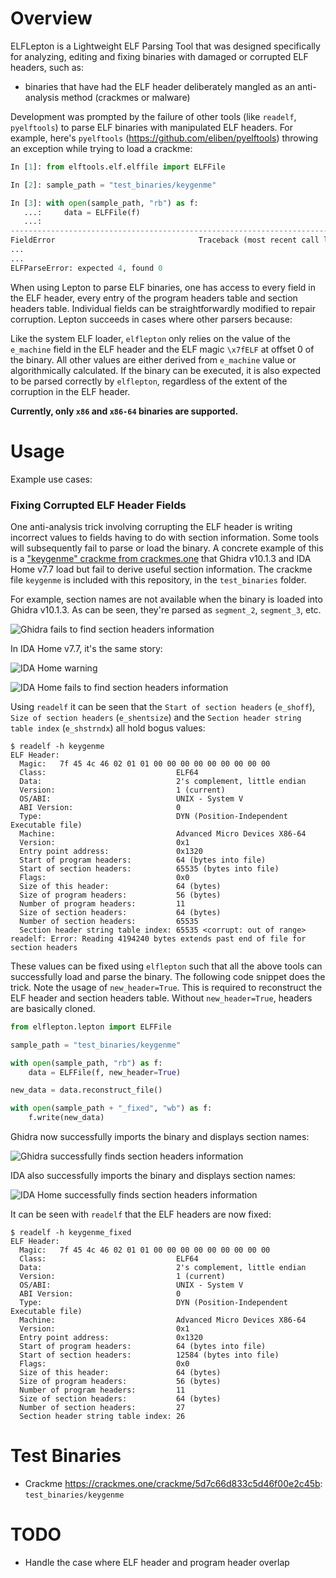 # Overview

ELFLepton is a Lightweight ELF Parsing Tool that was designed specifically for analyzing, editing and fixing binaries with damaged or corrupted ELF headers, such as:

 - binaries that have had the ELF header deliberately mangled as an anti-analysis method (crackmes or malware)

Development was prompted by the failure of other tools (like `readelf`, `pyelftools`) to parse ELF binaries with manipulated ELF headers. For example, here's `pyelftools` (https://github.com/eliben/pyelftools) throwing an exception while trying to load a crackme:

```python
In [1]: from elftools.elf.elffile import ELFFile

In [2]: sample_path = "test_binaries/keygenme"

In [3]: with open(sample_path, "rb") as f:
   ...:     data = ELFFile(f)
   ...: 
---------------------------------------------------------------------------
FieldError                                Traceback (most recent call last)
...
...
ELFParseError: expected 4, found 0
```

When using Lepton to parse ELF binaries, one has access to every field in the ELF header, every entry of the program headers table and section headers table. Individual fields can be straightforwardly modified to repair corruption. Lepton succeeds in cases where other parsers because:

Like the system ELF loader, `elflepton` only relies on the value of the `e_machine` field in the ELF header and the ELF magic `\x7fELF` at offset 0 of the binary. All other values are either derived from `e_machine` value or algorithmically calculated. If the binary can be executed, it is also expected to be parsed correctly by `elflepton`, regardless of the extent of the corruption in the ELF header.

**Currently, only `x86` and `x86-64` binaries are supported.**

# Usage

Example use cases:

### Fixing Corrupted ELF Header Fields

One anti-analysis trick involving corrupting the ELF header is writing incorrect values to fields having to do with section information. Some tools will subsequently fail to parse or load the binary. A concrete example of this is a ["keygenme" crackme from crackmes.one](https://crackmes.one/crackme/5d7c66d833c5d46f00e2c45b) that Ghidra v10.1.3 and IDA Home v7.7 load but fail to derive useful section information. The crackme file `keygenme` is included with this repository, in the `test_binaries` folder.

For example, section names are not available when the binary is loaded into Ghidra v10.1.3. As can be seen, they're parsed as `segment_2`, `segment_3`, etc.

![Ghidra fails to find section headers information](images/keygenme_ghidra.png)

In IDA Home v7.7, it's the same story:

![IDA Home warning](images/keygenme_ida_warning.png)

![IDA Home fails to find section headers information](images/keygenme_ida.png)

Using `readelf` it can be seen that the `Start of section headers` (`e_shoff`), `Size of section headers` (`e_shentsize`) and the `Section header string table index` (`e_shstrndx`) all hold bogus values:

```shell
$ readelf -h keygenme
ELF Header:
  Magic:   7f 45 4c 46 02 01 01 00 00 00 00 00 00 00 00 00 
  Class:                             ELF64
  Data:                              2's complement, little endian
  Version:                           1 (current)
  OS/ABI:                            UNIX - System V
  ABI Version:                       0
  Type:                              DYN (Position-Independent Executable file)
  Machine:                           Advanced Micro Devices X86-64
  Version:                           0x1
  Entry point address:               0x1320
  Start of program headers:          64 (bytes into file)
  Start of section headers:          65535 (bytes into file)
  Flags:                             0x0
  Size of this header:               64 (bytes)
  Size of program headers:           56 (bytes)
  Number of program headers:         11
  Size of section headers:           64 (bytes)
  Number of section headers:         65535
  Section header string table index: 65535 <corrupt: out of range>
readelf: Error: Reading 4194240 bytes extends past end of file for section headers
```

These values can be fixed using `elflepton` such that all the above tools can successfully load and parse the binary. The following code snippet does the trick. Note the usage of `new_header=True`. This is required to reconstruct the ELF header and section headers table. Without `new_header=True`, headers are basically cloned.

```python
from elflepton.lepton import ELFFile

sample_path = "test_binaries/keygenme"

with open(sample_path, "rb") as f:
    data = ELFFile(f, new_header=True)

new_data = data.reconstruct_file()

with open(sample_path + "_fixed", "wb") as f:
    f.write(new_data)
```

Ghidra now successfully imports the binary and displays section names:

![Ghidra successfully finds section headers information](images/keygenme_fixed_ghidra.png)

IDA also successfully imports the binary and displays section names:

![IDA Home successfully finds section headers information](images/keygenme_fixed_ida.png)

It can be seen with `readelf` that the ELF headers are now fixed:

```
$ readelf -h keygenme_fixed
ELF Header:
  Magic:   7f 45 4c 46 02 01 01 00 00 00 00 00 00 00 00 00 
  Class:                             ELF64
  Data:                              2's complement, little endian
  Version:                           1 (current)
  OS/ABI:                            UNIX - System V
  ABI Version:                       0
  Type:                              DYN (Position-Independent Executable file)
  Machine:                           Advanced Micro Devices X86-64
  Version:                           0x1
  Entry point address:               0x1320
  Start of program headers:          64 (bytes into file)
  Start of section headers:          12584 (bytes into file)
  Flags:                             0x0
  Size of this header:               64 (bytes)
  Size of program headers:           56 (bytes)
  Number of program headers:         11
  Size of section headers:           64 (bytes)
  Number of section headers:         27
  Section header string table index: 26
```

# Test Binaries

- Crackme https://crackmes.one/crackme/5d7c66d833c5d46f00e2c45b: `test_binaries/keygenme`

# TODO

- Handle the case where ELF header and program header overlap
